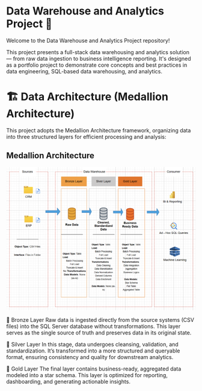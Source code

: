 # Data Warehouse and Analytics Project 🚀
Welcome to the Data Warehouse and Analytics Project repository!

This project presents a full-stack data warehousing and analytics solution — from raw data ingestion to business intelligence reporting. It's designed as a portfolio project to demonstrate core concepts and best practices in data engineering, SQL-based data warehousing, and analytics.

# 🏗️ Data Architecture (Medallion Architecture)
This project adopts the Medallion Architecture framework, organizing data into three structured layers for efficient processing and analysis:

## Medallion Architecture

![Medallion Architecture](images/medallion_architecture.png)

🔹 Bronze Layer
Raw data is ingested directly from the source systems (CSV files) into the SQL Server database without transformations. This layer serves as the single source of truth and preserves data in its original state.

🔸 Silver Layer
In this stage, data undergoes cleansing, validation, and standardization. It’s transformed into a more structured and queryable format, ensuring consistency and quality for downstream analytics.

🏅 Gold Layer
The final layer contains business-ready, aggregated data modeled into a star schema. This layer is optimized for reporting, dashboarding, and generating actionable insights.

